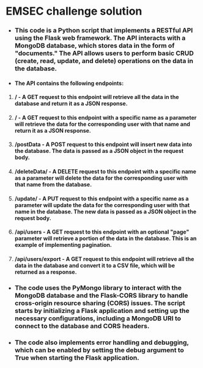 # EMSEC challenge solution
* ### This code is a Python script that implements a RESTful API using the Flask web framework. The API interacts with a MongoDB database, which stores data in the form of "documents." The API allows users to perform basic CRUD (create, read, update, and delete) operations on the data in the database.

* #### The API contains the following endpoints:

1. #### / - A GET request to this endpoint will retrieve all the data in the database and return it as a JSON response.

2. #### /<name> - A GET request to this endpoint with a specific name as a parameter will retrieve the data for the corresponding user with that name and return it as a JSON response.

3. #### /postData - A POST request to this endpoint will insert new data into the database. The data is passed as a JSON object in the request body.

4. #### /deleteData/<name> - A DELETE request to this endpoint with a specific name as a parameter will delete the data for the corresponding user with that name from the database.

5. #### /update/<name> - A PUT request to this endpoint with a specific name as a parameter will update the data for the corresponding user with that name in the database. The new data is passed as a JSON object in the request body.

6. #### /api/users - A GET request to this endpoint with an optional "page" parameter will retrieve a portion of the data in the database. This is an example of implementing pagination.

7. #### /api/users/export - A GET request to this endpoint will retrieve all the data in the database and convert it to a CSV file, which will be returned as a response.

* ### The code uses the PyMongo library to interact with the MongoDB database and the Flask-CORS library to handle cross-origin resource sharing (CORS) issues. The script starts by initializing a Flask application and setting up the necessary configurations, including a MongoDB URI to connect to the database and CORS headers.

 * ### The code also implements error handling and debugging, which can be enabled by setting the debug argument to True when starting the Flask application.




